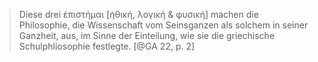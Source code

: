 > Diese drei ἐπιστήμαι \[ἠθική, λογική & φυσική\] machen die Philosophie, die Wissenschaft vom Seinsganzen als solchem in seiner Ganzheit, aus, im Sinne der Einteilung, wie sie die griechische Schulphliosophie festlegte. [@GA 22, p. 2]